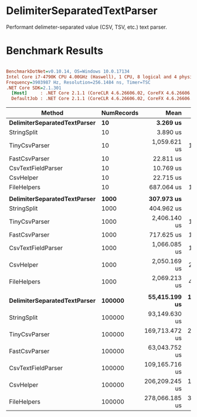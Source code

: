 # DelimiterSeparatedTextParser
Performant delimeter-separated value (CSV, TSV, etc.) text parser.

# Benchmark Results
``` ini

BenchmarkDotNet=v0.10.14, OS=Windows 10.0.17134
Intel Core i7-4790K CPU 4.00GHz (Haswell), 1 CPU, 8 logical and 4 physical cores
Frequency=3903987 Hz, Resolution=256.1484 ns, Timer=TSC
.NET Core SDK=2.1.301
  [Host]     : .NET Core 2.1.1 (CoreCLR 4.6.26606.02, CoreFX 4.6.26606.05), 64bit RyuJIT
  DefaultJob : .NET Core 2.1.1 (CoreCLR 4.6.26606.02, CoreFX 4.6.26606.05), 64bit RyuJIT


```
|                       Method | NumRecords |           Mean |         Error |        StdDev | Scaled | ScaledSD |      Gen 0 |     Gen 1 |     Gen 2 |    Allocated |
|----------------------------- |----------- |---------------:|--------------:|--------------:|-------:|---------:|-----------:|----------:|----------:|-------------:|
| **DelimiterSeparatedTextParser** |         **10** |       **3.269 us** |     **0.0504 us** |     **0.0472 us** |   **0.84** |     **0.01** |     **0.4768** |         **-** |         **-** |      **1.96 KB** |
|                  StringSplit |         10 |       3.890 us |     0.0424 us |     0.0376 us |   1.00 |     0.00 |     2.0905 |         - |         - |      8.58 KB |
|                TinyCsvParser |         10 |   1,059.621 us |    12.4868 us |    11.6802 us | 272.45 |     3.86 |    25.3906 |   11.7188 |         - |     74.74 KB |
|                FastCsvParser |         10 |      22.811 us |     0.2663 us |     0.2491 us |   5.87 |     0.08 |    41.6565 |   41.6565 |   41.6565 |    203.89 KB |
|           CsvTextFieldParser |         10 |      10.769 us |     0.1364 us |     0.1276 us |   2.77 |     0.04 |     4.4708 |         - |         - |     18.34 KB |
|                    CsvHelper |         10 |      22.715 us |     0.3482 us |     0.3257 us |   5.84 |     0.10 |     6.9885 |         - |         - |      28.7 KB |
|                  FileHelpers |         10 |     687.064 us |    10.0281 us |     8.8897 us | 176.66 |     2.75 |     6.8359 |    2.9297 |         - |     31.07 KB |
|                              |            |                |               |               |        |          |            |           |           |              |
| **DelimiterSeparatedTextParser** |       **1000** |     **307.973 us** |     **4.5253 us** |     **4.2330 us** |   **0.76** |     **0.01** |    **38.0859** |    **1.4648** |         **-** |    **157.07 KB** |
|                  StringSplit |       1000 |     404.962 us |     5.1903 us |     4.8550 us |   1.00 |     0.00 |   190.4297 |   47.3633 |         - |    859.36 KB |
|                TinyCsvParser |       1000 |   2,406.140 us |    18.1705 us |    16.9967 us |   5.94 |     0.08 |   500.0000 |  238.2813 |   11.7188 |    322.31 KB |
|                FastCsvParser |       1000 |     717.625 us |    10.6884 us |     9.9980 us |   1.77 |     0.03 |   166.0156 |   83.0078 |   83.0078 |    796.22 KB |
|           CsvTextFieldParser |       1000 |   1,066.085 us |    13.2247 us |    12.3704 us |   2.63 |     0.04 |   443.3594 |         - |         - |   1820.45 KB |
|                    CsvHelper |       1000 |   2,050.169 us |    27.7957 us |    26.0001 us |   5.06 |     0.09 |   425.7813 |         - |         - |   1747.09 KB |
|                  FileHelpers |       1000 |   2,069.213 us |    44.4867 us |    52.9582 us |   5.11 |     0.14 |   164.0625 |   82.0313 |         - |     851.4 KB |
|                              |            |                |               |               |        |          |            |           |           |              |
| **DelimiterSeparatedTextParser** |     **100000** |  **55,415.199 us** | **1,060.4893 us** | **1,221.2610 us** |   **0.59** |     **0.01** |  **2812.5000** | **1500.0000** |  **500.0000** |  **16111.39 KB** |
|                  StringSplit |     100000 |  93,149.630 us |   777.6365 us |   727.4016 us |   1.00 |     0.00 | 19562.5000 | 4562.5000 | 1500.0000 |  85937.55 KB |
|                TinyCsvParser |     100000 | 169,713.472 us | 2,619.0260 us | 2,449.8384 us |   1.82 |     0.03 | 65500.0000 | 3625.0000 | 1000.0000 |  25072.83 KB |
|                FastCsvParser |     100000 |  63,043.752 us |   884.4292 us |   827.2956 us |   0.68 |     0.01 | 11437.5000 |  187.5000 |         - |   47227.2 KB |
|           CsvTextFieldParser |     100000 | 109,165.716 us |   832.9332 us |   779.1262 us |   1.17 |     0.01 | 44437.5000 |         - |         - | 182031.39 KB |
|                    CsvHelper |     100000 | 206,209.245 us | 1,271.0167 us | 1,188.9097 us |   2.21 |     0.02 | 42312.5000 |         - |         - | 173448.95 KB |
|                  FileHelpers |     100000 | 278,066.185 us | 3,248.1605 us | 2,712.3609 us |   2.99 |     0.04 | 15187.5000 | 6500.0000 | 2062.5000 |   83321.9 KB |
